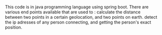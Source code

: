 This code is in java programming language using spring boot.
There are various end points available that are used to :
calculate the distance between two points in a certain geolocation, and two points on earth.
detect the ip adresses of any person connecting, and getting the person's exact position.
